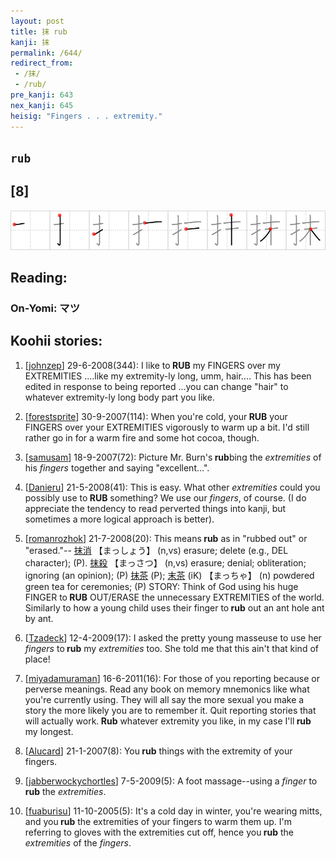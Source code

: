 ```yaml
---
layout: post
title: 抹 rub
kanji: 抹
permalink: /644/
redirect_from:
 - /抹/
 - /rub/
pre_kanji: 643
nex_kanji: 645
heisig: "Fingers . . . extremity."
---
```


## `rub`

## [8]

<div class="stroke"><img src="../images/E68AB9.png" /></div>

## Reading:

### On-Yomi: マツ

## Koohii stories:

1) [<a href="http://kanji.koohii.com/profile/johnzep">johnzep</a>] 29-6-2008(344): I like to<strong> RUB</strong> my FINGERS over my EXTREMITIES ....like my extremity-ly long, umm, hair.... This has been edited in response to being reported ...you can change &quot;hair&quot; to whatever extremity-ly long body part you like. 

2) [<a href="http://kanji.koohii.com/profile/forestsprite">forestsprite</a>] 30-9-2007(114): When you&#039;re cold, your<strong> RUB</strong> your FINGERS over your EXTREMITIES vigorously to warm up a bit. I&#039;d still rather go in for a warm fire and some hot cocoa, though. 

3) [<a href="http://kanji.koohii.com/profile/samusam">samusam</a>] 18-9-2007(72): Picture Mr. Burn&#039;s<strong> rub</strong>bing the <em>extremities</em> of his <em>fingers</em> together and saying &quot;excellent...&quot;. 

4) [<a href="http://kanji.koohii.com/profile/Danieru">Danieru</a>] 21-5-2008(41): This is easy. What other <em>extremities</em> could you possibly use to<strong> RUB</strong> something? We use our <em>fingers</em>, of course. (I do appreciate the tendency to read perverted things into kanji, but sometimes a more logical approach is better). 

5) [<a href="http://kanji.koohii.com/profile/romanrozhok">romanrozhok</a>] 21-7-2008(20): This means<strong> rub</strong> as in &quot;rubbed out&quot; or &quot;erased.&quot;--  <a href="http://jisho.org/kanji/details/抹消">抹消</a>   【まっしょう】 (n,vs) erasure; delete (e.g., DEL character); (P).   <a href="http://jisho.org/kanji/details/抹殺">抹殺</a>   【まっさつ】 (n,vs) erasure; denial; obliteration; ignoring (an opinion); (P)   <a href="http://jisho.org/kanji/details/抹茶">抹茶</a>  (P);   <a href="http://jisho.org/kanji/details/末茶">末茶</a>  (iK) 【まっちゃ】 (n) powdered green tea for ceremonies; (P) STORY: Think of God using his huge FINGER to<strong> RUB</strong> OUT/ERASE the unnecessary EXTREMITIES of the world. Similarly to how a young child uses their finger to<strong> rub</strong> out an ant hole ant by ant. 

6) [<a href="http://kanji.koohii.com/profile/Tzadeck">Tzadeck</a>] 12-4-2009(17): I asked the pretty young masseuse to use her <em>fingers</em> to<strong> rub</strong> my <em>extremities</em> too. She told me that this ain&#039;t that kind of place! 

7) [<a href="http://kanji.koohii.com/profile/miyadamuraman">miyadamuraman</a>] 16-6-2011(16): For those of you reporting because or perverse meanings. Read any book on memory mnemonics like what you&#039;re currently using. They will all say the more sexual you make a story the more likely you are to remember it. Quit reporting stories that will actually work.<strong> Rub</strong> whatever extremity you like, in my case I&#039;ll<strong> rub</strong> my longest. 

8) [<a href="http://kanji.koohii.com/profile/Alucard">Alucard</a>] 21-1-2007(8): You<strong> rub</strong> things with the extremity of your fingers. 

9) [<a href="http://kanji.koohii.com/profile/jabberwockychortles">jabberwockychortles</a>] 7-5-2009(5): A foot massage--using a <em>finger</em> to<strong> rub</strong> the <em>extremities</em>. 

10) [<a href="http://kanji.koohii.com/profile/fuaburisu">fuaburisu</a>] 11-10-2005(5): It&#039;s a cold day in winter, you&#039;re wearing mitts, and you<strong> rub</strong> the extremities of your fingers to warm them up. I&#039;m referring to gloves with the extremities cut off, hence you<strong> rub</strong> the <em>extremities</em> of the <em>fingers</em>. 
